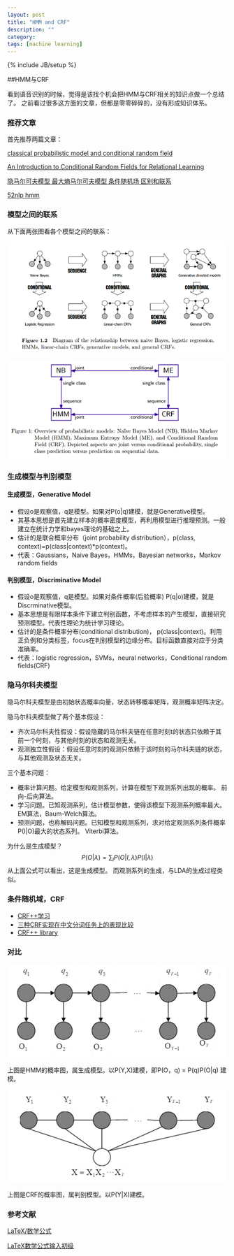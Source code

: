 ```yaml
---
layout: post
title: "HMM and CRF"
description: ""
category:
tags: [machine learning]
---
```

{% include JB/setup %}

<script type="text/javascript" src="http://cdn.mathjax.org/mathjax/latest/MathJax.js?config=default"></script>

##HMM与CRF


看到语音识别的时候，觉得是该找个机会把HMM与CRF相关的知识点做一个总结了。
之前看过很多这方面的文章，但都是零零碎碎的，没有形成知识体系。


### 推荐文章

首先推荐两篇文章：

[classical probabilistic model and conditional random field](http://www.scai.fraunhofer.de/fileadmin/images/bio/data_mining/paper/crf_klinger_tomanek.pdf)

[An Introduction to Conditional Random Fields for Relational Learning](http://people.cs.umass.edu/~mccallum/papers/crf-tutorial.pdf)

[隐马尔可夫模型 最大熵马尔可夫模型 条件随机场 区别和联系](http://1.guzili.sinaapp.com/?p=133#comment-151)

[52nlp hmm](http://www.52nlp.cn/tag/hmm)

### 模型之间的联系
从下面两张图看各个模型之间的联系：

![crf_hmm1](https://raw.githubusercontent.com/zzbased/zzbased.github.com/master/_posts/images/crf_hmm1.png)

![crf_hmm2](https://raw.githubusercontent.com/zzbased/zzbased.github.com/master/_posts/images/crf_hmm2.png)

### 生成模型与判别模型

#### 生成模型，Generative Model

- 假设o是观察值，q是模型。如果对P(o|q)建模，就是Generative模型。
- 其基本思想是首先建立样本的概率密度模型，再利用模型进行推理预测。一般建立在统计力学和bayes理论的基础之上。
- 估计的是联合概率分布（joint probability distribution），p(class, context)=p(class|context)*p(context)。
- 代表：Gaussians，Naive Bayes，HMMs，Bayesian networks，Markov random fields

#### 判别模型，Discriminative Model

- 假设o是观察值，q是模型。如果对条件概率(后验概率) P(q|o)建模，就是Discrminative模型。
- 基本思想是有限样本条件下建立判别函数，不考虑样本的产生模型，直接研究预测模型。代表性理论为统计学习理论。
- 估计的是条件概率分布(conditional distribution)， p(class|context)。利用正负例和分类标签，focus在判别模型的边缘分布。目标函数直接对应于分类准确率。
- 代表：logistic regression，SVMs，neural networks，Conditional random fields(CRF)

### 隐马尔科夫模型

隐马尔科夫模型是由初始状态概率向量，状态转移概率矩阵，观测概率矩阵决定。

隐马尔科夫模型做了两个基本假设：

- 齐次马尔科夫性假设：假设隐藏的马尔科夫链在任意时刻t的状态只依赖于其前一个时刻，与其他时刻的状态和观测无关。
- 观测独立性假设：假设任意时刻的观测只依赖于该时刻的马尔科夫链的状态，与其他观测及状态无关。

三个基本问题：

- 概率计算问题。给定模型和观测系列，计算在模型下观测系列出现的概率。
  前向-后向算法。
- 学习问题。已知观测系列，估计模型参数，使得该模型下观测系列概率最大。
  EM算法，Baum-Welch算法。
- 预测问题，也称解码问题。已知模型和观测系列，求对给定观测系列条件概率P(I|O)最大的状态系列。
  Viterbi算法。

为什么是生成模型？
$$P(O|\lambda)=\sum_I P(O|I,\lambda)P(I|\lambda)$$
从上面公式可以看出，这是生成模型。
而观测系列的生成，与LDA的生成过程类似。

### 条件随机域，CRF
- [CRF++学习](http://blog.csdn.net/gududanxing/article/details/10827085)
- [三种CRF实现在中文分词任务上的表现比较](https://jianqiangma.wordpress.com/2011/11/14/%E4%B8%89%E7%A7%8Dcrf%E5%AE%9E%E7%8E%B0%E7%9A%84%E7%AE%80%E5%8D%95%E6%AF%94%E8%BE%83/)
- [CRF++ library](http://crfpp.googlecode.com/svn/trunk/doc/index.html?source=navbar)

### 对比
![hmm1](https://raw.githubusercontent.com/zzbased/zzbased.github.com/master/_posts/images/hmm1.png)

上图是HMM的概率图，属生成模型。以P(Y,X)建模，即P(O，q) = P(q)P(O|q) 建模。

![crf1](https://raw.githubusercontent.com/zzbased/zzbased.github.com/master/_posts/images/crf1.png)

上图是CRF的概率图，属判别模型。以P(Y|X)建模。

### 参考文献
[LaTeX/数学公式](http://zh.wikibooks.org/zh-cn/LaTeX/%E6%95%B0%E5%AD%A6%E5%85%AC%E5%BC%8F)

[LaTeX数学公式输入初级](http://blog.sina.com.cn/s/blog_5e16f1770100fs38.html)
